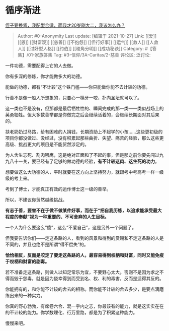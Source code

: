 # 循序渐进
[侄子要换肾，我配型合适，而我才20岁刚大二，我该怎么办？](https://www.zhihu.com/question/493115676/answer/2190393982)

> Author: #0-Anonymity
> Last update: [编辑于 2021-10-27]
> Link: [[爱]] [[恩]] [[财富观]] [[慈善]] [[不抱怨]] [[但行好事]] [[运气]] [[救人]] [[人救人]] [[讨好型人格]] [[约伯]] [[棱角分明]] [[成功秘诀]]
> Category: #【答集】/01-家族答集
> Tag: #3-信仰/3A-Caritas/2-慈善
> 评论区:
> 泛讨论:

一件功德，需要配得上它的人去做。

你有多深的修炼，你才能做多大的功德。

能做的功德，都有“不计较”这个铁门槛——你只能做你能不去计较的功德。

行善不是像一般人所想象的，只要心一横牙一咬，扑向圣坛就可以了。

这一类也不是没有，但那都是最后牺牲性的、瞬间完成的那一类——类似战场上的英勇牺牲。但大多数善举都是你做完之后会继续活着的，会继续长期面对其后果的。

扶老奶奶过马路，给有困难的人捐钱，长期资助上不起学的小孩……这些更初级的项目你都没做过、没经过，没有积累起那些曲折、失望、痛苦的经验，那么这些更高级、挑战更大的项目是不能贸然涉足的。

为人舍生忘死、割肉喂鹰，这是绝对正面和了不起的事，但是那之前你要先闯过九九八十一关，要已经有了足够的做功德的经验，**有不计较这肉、这生死的功力**。

想要做这么大功德的人，平时就要在这方向上坚持努力，就跟考中考高考一样一级级的考上来。

考到了博士，才能真正有效的运作博士这一级的善举。

所以，不建议你贸然越级挑战。

**有志于善，要害不在于做不做某件好事，而在于“把自我历练，以追求能承受最大程度的奉献”视为一种重要的、不可舍弃的人生目标。**

一个人为什么要这么“傻”，这么“不爱自己”，这是另外一个问题了。

但我要告诉你们——走这条路的人，看到的风景和得到的赏赐和不走这条路的人是不同的，并且也绝不是所谓“得不偿失”的。

**恰恰相反，反而是咬定了要走这条路的人，最容易得到权柄和财富，同时又能免疫于权柄和财富的剧毒。**

若不准备走这条路，则做人以知足常乐为宜，不要野心太大。否则不是因为求之不得而毁于怨毒，就是因为侥幸得到而受到名、权、利的毒害，反而是适得其反的。

你能拥有的，和你能不计较的舍去的相称。而你能不计较的舍去多少，是要点滴磨练出来的一种实力。

你真的野心勃勃，有席卷六合、混一宇内之志，你最该有的能力，就是这实实在在的不计较的能力。你学数理化、行万里路，都是为了积累这种能力。

慢慢来吧。
